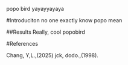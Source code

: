 popo bird yayayyayaya

#Introduciton
no one exactly know popo mean

##Results
Really, cool popobird

#References

Chang, Y,L.,(2025)
jck, dodo.,(1998).
